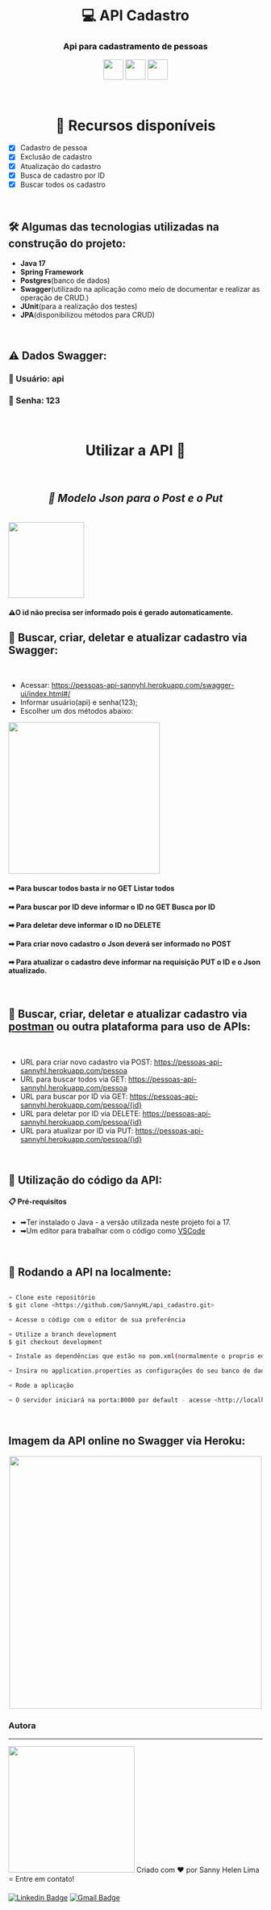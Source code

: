 <h1 align="center">💻 API Cadastro</h1>
<h3 align="center"><a style="color:black; href="https://pessoas-api-sannyhl.herokuapp.com/pessoa" >Api para cadastramento de pessoas</a></h3>

<div align="center"><img src="https://cdn.jsdelivr.net/gh/devicons/devicon/icons/java/java-original-wordmark.svg" height="40px"/>
<img src="https://cdn.jsdelivr.net/gh/devicons/devicon/icons/spring/spring-original.svg" height="40px"/>
<img src="https://cdn.jsdelivr.net/gh/devicons/devicon/icons/postgresql/postgresql-plain.svg" height="40px"/></div>


<br><h1 align="center">🎁 Recursos disponíveis</h1>

- [x] Cadastro de pessoa
- [x] Exclusão de cadastro
- [X] Atualização do cadastro
- [X] Busca de cadastro por ID
- [X] Buscar todos os cadastro

<br><h2>🛠 Algumas das tecnologias utilizadas na construção do projeto:</h2>

- <b>Java 17</b> 
- <b>Spring Framework</b>
- <b>Postgres</b>(banco de dados)
- <b>Swagger</b>(utilizado na aplicação como meio de documentar e realizar as operação de CRUD.)
- <b>JUnit</b>(para a realização dos testes)
- <b>JPA</b>(disponibilizou métodos para CRUD)


 <br><h2>⚠ Dados Swagger:</h2>

<h3>🍁 Usuário: api</h3>
<h3>🍁 Senha: 123</h3>

<br><h1 align="center">Utilizar a API 📗</h1><br>

<h2 align="center"><i>🌟 Modelo Json para o Post e o Put</i></h2><br>
<img src="https://user-images.githubusercontent.com/104280692/195988667-c5d24877-5cdc-40b8-893b-bbbee2be83cf.png" height="150px"/><br>
<h4> ⚠O id não precisa ser informado pois é gerado automaticamente.</h4>

<h2>🔎 Buscar, criar, deletar e atualizar cadastro via Swagger:</h2><br>

- Acessar: <https://pessoas-api-sannyhl.herokuapp.com/swagger-ui/index.html#/>
- Informar usuário(api) e senha(123);
- Escolher um dos métodos abaixo: 

<img src="https://user-images.githubusercontent.com/104280692/195988118-9aba171a-3d50-4d64-8f97-d713a21c4393.png" height="300px"/>

<h4>➡ <b>Para buscar todos basta ir no GET Listar todos</b></h4>
<h4>➡ <b>Para buscar por ID deve informar o ID no GET Busca por ID</b></h4>
<h4>➡ <b>Para deletar deve informar o ID no DELETE</b></h4>
<h4>➡ <b>Para criar novo cadastro o Json deverá ser informado no POST</b></h4>
<h4>➡ <b>Para atualizar o cadastro deve informar na requisição PUT o ID e o Json atualizado.</b></h4><br>


<h2>🔎 Buscar, criar, deletar e atualizar cadastro via <a href="https://www.postman.com/downloads/">postman</a> ou outra plataforma para uso de APIs:</h2><br>


- URL para criar novo cadastro via POST: https://pessoas-api-sannyhl.herokuapp.com/pessoa
- URL para buscar todos via GET: https://pessoas-api-sannyhl.herokuapp.com/pessoa
- URL para buscar por ID via GET: https://pessoas-api-sannyhl.herokuapp.com/pessoa/{id}
- URL para deletar por ID via DELETE: https://pessoas-api-sannyhl.herokuapp.com/pessoa/{id}
- URL para atualizar por ID via PUT: https://pessoas-api-sannyhl.herokuapp.com/pessoa/{id}


<br><h2>🔧 Utilização do código da API:</h2>


<h4>📋 Pré-requisitos</h4>

- ➡Ter instalado o Java - a versão utilizada neste projeto foi a 17.
- ➡Um editor para trabalhar com o código como [VSCode](https://code.visualstudio.com/)


<br><h2>🎲 Rodando a API na localmente:</h2>

```bash

➩ Clone este repositório
$ git clone <https://github.com/SannyHL/api_cadastro.git>

➩ Acesse o código com o editor de sua preferência

➩ Utilize a branch development
$ git checkout development

➩ Instale as dependências que estão no pom.xml(normalmente o proprio editor instala as dependências)

➩ Insira no application.properties as configurações do seu banco de dados

➩ Rode a aplicação

➩ O servidor iniciará na porta:8080 por default - acesse <http://localhost:8080>

```

<br><h2> Imagem da API online no Swagger via Heroku:</h2>

<div  align="center"> 
<img src="https://user-images.githubusercontent.com/104280692/195989664-900b62fb-2126-4089-8614-82f320647547.png" height="500px"/>
</div>

### Autora
---

<img src="https://user-images.githubusercontent.com/104280692/194205159-83b3bca2-3f59-40cd-b909-9bb0b8e40825.png" width="250px;" alt=""/>
Criado com ❤️ por Sanny Helen Lima <br>
⭐ Entre em contato!
<br>


[![Linkedin Badge](https://img.shields.io/badge/-SannyHL-blue?style=flat-square&logo=Linkedin&logoColor=white&link=https://www.linkedin.com/in/sannyhelenlima/)](https://www.linkedin.com/in/sannyhelenlima) 
[![Gmail Badge](https://img.shields.io/badge/-sannyhelenlima@gmail.com-c14438?style=flat-square&logo=Gmail&logoColor=white&link=mailto:sannyhelenlima@gmail.com)](mailto:sannyhelenlima@gmail.com)


